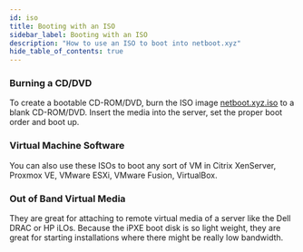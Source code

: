 ```yaml
---
id: iso
title: Booting with an ISO
sidebar_label: Booting with an ISO
description: "How to use an ISO to boot into netboot.xyz"
hide_table_of_contents: true
---
```


### Burning a CD/DVD
To create a bootable CD-ROM/DVD, burn the ISO image [netboot.xyz.iso](https://boot.netboot.xyz/ipxe/netboot.xyz.iso) to a blank CD-ROM/DVD.  Insert the media into the server, set the proper boot order and boot up.

### Virtual Machine Software
You can also use these ISOs to boot any sort of VM in Citrix XenServer, Proxmox VE, VMware ESXi, VMware Fusion, VirtualBox.

### Out of Band Virtual Media
They are great for attaching to remote virtual media of a server like the Dell DRAC or HP iLOs.  Because the iPXE boot disk is so light weight, they are great for starting installations where there might be really low bandwidth.